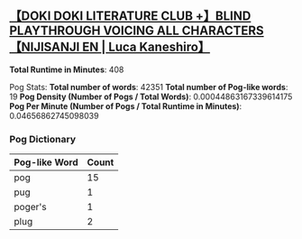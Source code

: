 ## [【DOKI DOKI LITERATURE CLUB +】BLIND PLAYTHROUGH VOICING ALL CHARACTERS【NIJISANJI EN | Luca Kaneshiro】](https://www.youtube.com/watch?v=d4XCxewKIjY)
**Total Runtime in Minutes**: 408

Pog Stats:
   **Total number of words**: 42351
   **Total number of Pog-like words**: 19
   **Pog Density (Number of Pogs / Total Words)**: 0.00044863167339614175
   **Pog Per Minute (Number of Pogs / Total Runtime in Minutes)**: 0.04656862745098039

### Pog Dictionary
Pog-like Word | Count
--- | ---
pog | 15
pug | 1
poger's | 1
plug | 2
